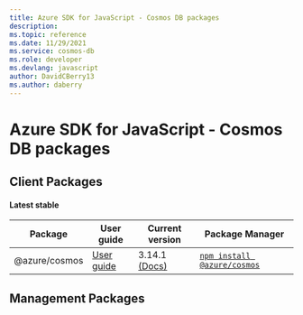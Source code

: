 ```yaml
---
title: Azure SDK for JavaScript - Cosmos DB packages
description: 
ms.topic: reference
ms.date: 11/29/2021
ms.service: cosmos-db
ms.role: developer
ms.devlang: javascript
author: DavidCBerry13
ms.author: daberry
---
```


# Azure SDK for JavaScript - Cosmos DB packages

## Client Packages

#### Latest stable

| Package               | User guide                           | Current version        | Package Manager                |
|-----------------------|--------------------------------------|------------------------|--------------------------------|
| @azure/cosmos  | [User guide](/javascript/sdk-demo/cosmos-db/cosmos/azure-cosmos/readme)  | 3.14.1 [(Docs)](/javascript/sdk-demo/cosmos-db/cosmos/azure-cosmos/latest-stable)  | [`npm install @azure/cosmos`](https://www.npmjs.com/package/%40azure%2Fcosmos) |
 

 


 
 

## Management Packages

 

 

 
 
